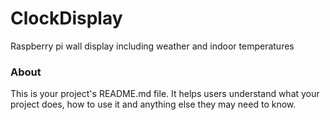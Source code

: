 ClockDisplay
============

Raspberry pi wall display including weather and indoor temperatures

### About

This is your project's README.md file. It helps users understand what your
project does, how to use it and anything else they may need to know.